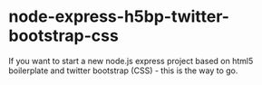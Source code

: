 node-express-h5bp-twitter-bootstrap-css
=======================================

If you want to start a new node.js express project based on html5 boilerplate and twitter bootstrap (CSS) - this is the way to go.